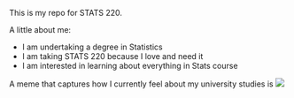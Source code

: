 This is my repo for STATS 220. 

A little about me:

- I am undertaking a degree in Statistics
- I am taking STATS 220 because I love and need it
- I am interested in learning about everything in Stats course

A meme that captures how I currently feel about my university studies is ![](https://media.tenor.com/GUhnxCpzr78AAAAM/mike-ohearn-baby-dont-hurt-me.gif)
